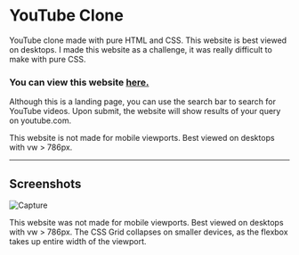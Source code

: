 # YouTube Clone
YouTube clone made with pure HTML and CSS. This website is best viewed on desktops.
I made this website as a challenge, it was really difficult to make with pure CSS.
<h3> You can view this website <a href="http://www.ytcloneproject.study">here.</a></h3>
Although this is a landing page, you can use the search bar to search for YouTube videos. Upon submit, the website will show results of your query on youtube.com.
<p> This website is not made for mobile viewports. Best viewed on desktops with vw > 786px. </p>
<hr>
<h2> Screenshots </h2>
<img src="https://i.ibb.co/59cjzbx/Capture.png" alt="Capture" border="0">
<p> This website was not made for mobile viewports. Best viewed on desktops with vw > 786px. The CSS Grid collapses on smaller devices, as the flexbox takes up entire width of the viewport.</p>
